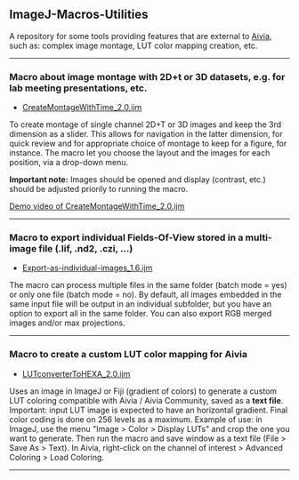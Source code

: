 ## ImageJ-Macros-Utilities
A repository for some tools providing features that are external to [Aivia](https://www.drvtechnologies.com/aivia), such as: complex image montage, LUT color mapping creation, etc.

---
### Macro about image montage with 2D+t or 3D datasets, e.g. for lab meeting presentations, etc.

* [CreateMontageWithTime_2.0.ijm](/CreateMontageWithTime_2.0.ijm "Right-click > Save Link As, to download file")

To create montage of single channel 2D+T or 3D images and keep the 3rd dimension as a slider. This allows for navigation in the latter dimension, for quick review and for appropriate choice of montage to keep for a figure, for instance.
The macro let you choose the layout and the images for each position, via a drop-down menu. 

<b>Important note:</b> Images should be opened and display (contrast, etc.) should be adjusted priorily to running the macro.

[Demo video of CreateMontageWithTime_2.0.ijm](/DRVisionFiles/Videos/CreateMontageWithTime_2.0.ijm.mp4 "Demo video")

---
### Macro to export individual Fields-Of-View stored in a multi-image file (.lif, .nd2, .czi, ...)

* [Export-as-individual-images_1.6.ijm](/Export-as-individual-images_1.6.ijm "Right-click > Save Link As, to download file")

The macro can process multiple files in the same folder (batch mode = yes) or only one file (batch mode = no). By default, all images embedded in the same input file will be output in an individual subfolder, but you have an option to export all in the same folder. You can also export RGB merged images and/or max projections.

---
### Macro to create a custom LUT color mapping for Aivia

* [LUTconverterToHEXA_2.0.ijm](/LUTconverterToHEXA_2.0.ijm "Right-click > Save Link As, to download file")

Uses an image in ImageJ or Fiji (gradient of colors) to generate a custom LUT coloring compatible with Aivia / Aivia Community, saved as a **text file**.
Important: input LUT image is expected to have an horizontal gradient. Final color coding is done on 256 levels as a maximum.
Example of use: in ImageJ, use the menu "Image > Color > Display LUTs" and crop the one you want to generate. Then run the macro and save window as a text file (File > Save As > Text). In Aivia, right-click on the channel of interest > Advanced Coloring > Load Coloring.

---
